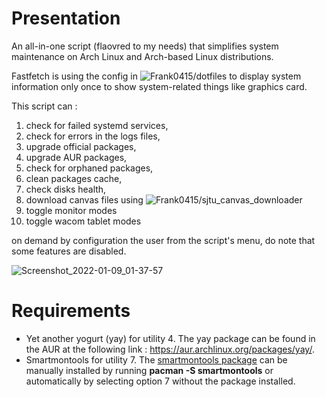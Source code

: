 # Presentation
An all-in-one script (flaovred to my needs) that simplifies system maintenance on Arch Linux and Arch-based Linux distributions.

Fastfetch is using the config in ![Frank0415/dotfiles](https://github.com/Frank0415/dotfiles) to display system information only once to show system-related things like graphics card.

This script can :
1. check for failed systemd services,
2. check for errors in the logs files,
3. upgrade official packages,
4. upgrade AUR packages,
5. check for orphaned packages,
6. clean packages cache,
7. check disks health,
8. download canvas files using ![Frank0415/sjtu_canvas_downloader](https://github.com/Frank0415/sjtu_canvas_downloader)
9. toggle monitor modes
10. toggle wacom tablet modes

on demand by configuration the user from the script's menu, do note that some features are disabled.

![Screenshot_2022-01-09_01-37-57](https://user-images.githubusercontent.com/84401519/148664681-52ff22e4-316f-4943-8853-d4191cd7eead.png)



# Requirements 

- Yet another yogurt (yay) for utility 4. The yay package can be found in the AUR at the following link : https://aur.archlinux.org/packages/yay/.
- Smartmontools for utility 7. The [smartmontools package](https://archlinux.org/packages/extra/x86_64/smartmontools/) can be manually installed by running **pacman -S smartmontools** or automatically by selecting option 7 without the package installed.
